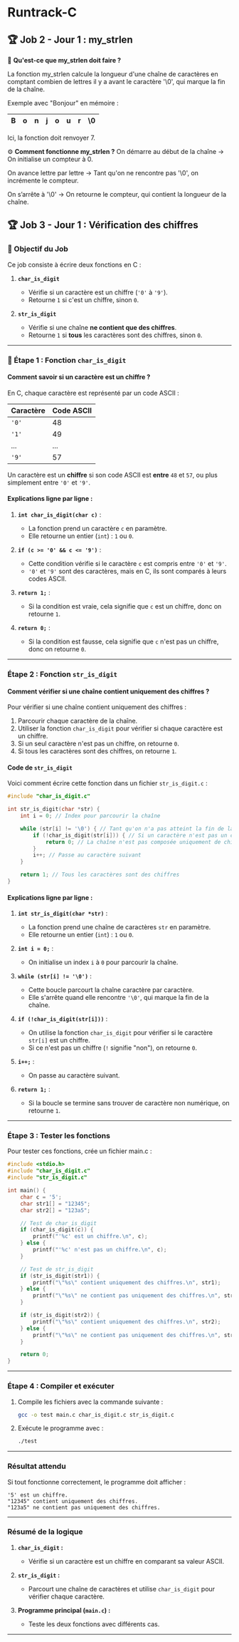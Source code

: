 # Runtrack-C



## 🏆 **Job 2 - Jour 1 : my_strlen**
📖 **Qu'est-ce que my_strlen doit faire ?**

La fonction my_strlen calcule la longueur d'une chaîne de caractères en comptant combien de lettres il y a avant le caractère '\0', qui marque la fin de la chaîne.

Exemple avec "Bonjour" en mémoire :

| B	| o |	n |	j |	o |	u	| r |	\0 | 
|-----|---|---|-----|-----|------|---|----|

Ici, la fonction doit renvoyer 7.

⚙️ **Comment fonctionne my_strlen ?**
On démarre au début de la chaîne
→ On initialise un compteur à 0.

On avance lettre par lettre
→ Tant qu'on ne rencontre pas '\0', on incrémente le compteur.

On s’arrête à '\0'
→ On retourne le compteur, qui contient la longueur de la chaîne.


## 🏆 **Job 3 - Jour 1 : Vérification des chiffres**  

### **🎯 Objectif du Job**  

Ce job consiste à écrire deux fonctions en C :  

1. **`char_is_digit`**  
   - Vérifie si un caractère est un chiffre (`'0'` à `'9'`).  
   - Retourne `1` si c'est un chiffre, sinon `0`.  

2. **`str_is_digit`**  
   - Vérifie si une chaîne **ne contient que des chiffres**.  
   - Retourne `1` si **tous** les caractères sont des chiffres, sinon `0`.  

---

### **📝 Étape 1 : Fonction `char_is_digit`**  

#### **Comment savoir si un caractère est un chiffre ?**  

En C, chaque caractère est représenté par un code ASCII :  

| Caractère | Code ASCII |
|-----------|------------|
| `'0'` | 48 |
| `'1'` | 49 |
| ... | ... |
| `'9'` | 57 |

Un caractère est un **chiffre** si son code ASCII est **entre** `48` et `57`, ou plus simplement entre `'0'` et `'9'`.


#### **Explications ligne par ligne :**
1. **`int char_is_digit(char c)`** :
   - La fonction prend un caractère `c` en paramètre.
   - Elle retourne un entier (`int`) : `1` ou `0`.

2. **`if (c >= '0' && c <= '9')`** :
   - Cette condition vérifie si le caractère `c` est compris entre `'0'` et `'9'`.
   - `'0'` et `'9'` sont des caractères, mais en C, ils sont comparés à leurs codes ASCII.

3. **`return 1;`** :
   - Si la condition est vraie, cela signifie que `c` est un chiffre, donc on retourne `1`.

4. **`return 0;`** :
   - Si la condition est fausse, cela signifie que `c` n'est pas un chiffre, donc on retourne `0`.

---

### **Étape 2 : Fonction `str_is_digit`**

#### **Comment vérifier si une chaîne contient uniquement des chiffres ?**

Pour vérifier si une chaîne contient uniquement des chiffres :
1. Parcourir chaque caractère de la chaîne.
2. Utiliser la fonction `char_is_digit` pour vérifier si chaque caractère est un chiffre.
3. Si un seul caractère n'est pas un chiffre, on retourne `0`.
4. Si tous les caractères sont des chiffres, on retourne `1`.

#### **Code de `str_is_digit`**

Voici comment écrire cette fonction dans un fichier `str_is_digit.c` :

```c
#include "char_is_digit.c"

int str_is_digit(char *str) {
    int i = 0; // Index pour parcourir la chaîne

    while (str[i] != '\0') { // Tant qu'on n'a pas atteint la fin de la chaîne
        if (!char_is_digit(str[i])) { // Si un caractère n'est pas un chiffre
            return 0; // La chaîne n'est pas composée uniquement de chiffres
        }
        i++; // Passe au caractère suivant
    }

    return 1; // Tous les caractères sont des chiffres
}
```

#### **Explications ligne par ligne :**
1. **`int str_is_digit(char *str)`** :
   - La fonction prend une chaîne de caractères `str` en paramètre.
   - Elle retourne un entier (`int`) : `1` ou `0`.

2. **`int i = 0;`** :
   - On initialise un index `i` à `0` pour parcourir la chaîne.

3. **`while (str[i] != '\0')`** :
   - Cette boucle parcourt la chaîne caractère par caractère.
   - Elle s'arrête quand elle rencontre `'\0'`, qui marque la fin de la chaîne.

4. **`if (!char_is_digit(str[i]))`** :
   - On utilise la fonction `char_is_digit` pour vérifier si le caractère `str[i]` est un chiffre.
   - Si ce n'est pas un chiffre (`!` signifie "non"), on retourne `0`.

5. **`i++;`** :
   - On passe au caractère suivant.

6. **`return 1;`** :
   - Si la boucle se termine sans trouver de caractère non numérique, on retourne `1`.

---

### **Étape 3 : Tester les fonctions**

Pour tester ces fonctions, crée un fichier main.c :

```c
#include <stdio.h>
#include "char_is_digit.c"
#include "str_is_digit.c"

int main() {
    char c = '5';
    char str1[] = "12345";
    char str2[] = "123a5";

    // Test de char_is_digit
    if (char_is_digit(c)) {
        printf("'%c' est un chiffre.\n", c);
    } else {
        printf("'%c' n'est pas un chiffre.\n", c);
    }

    // Test de str_is_digit
    if (str_is_digit(str1)) {
        printf("\"%s\" contient uniquement des chiffres.\n", str1);
    } else {
        printf("\"%s\" ne contient pas uniquement des chiffres.\n", str1);
    }

    if (str_is_digit(str2)) {
        printf("\"%s\" contient uniquement des chiffres.\n", str2);
    } else {
        printf("\"%s\" ne contient pas uniquement des chiffres.\n", str2);
    }

    return 0;
}
```

---

### **Étape 4 : Compiler et exécuter**

1. Compile les fichiers avec la commande suivante :

   ```bash
   gcc -o test main.c char_is_digit.c str_is_digit.c
   ```

2. Exécute le programme avec :

   ```bash
   ./test
   ```

---

### **Résultat attendu**

Si tout fonctionne correctement, le programme doit afficher :

```
'5' est un chiffre.
"12345" contient uniquement des chiffres.
"123a5" ne contient pas uniquement des chiffres.
```

---

### **Résumé de la logique**

1. **`char_is_digit` :**
   - Vérifie si un caractère est un chiffre en comparant sa valeur ASCII.

2. **`str_is_digit` :**
   - Parcourt une chaîne de caractères et utilise `char_is_digit` pour vérifier chaque caractère.

3. **Programme principal (`main.c`) :**
   - Teste les deux fonctions avec différents cas.

---



